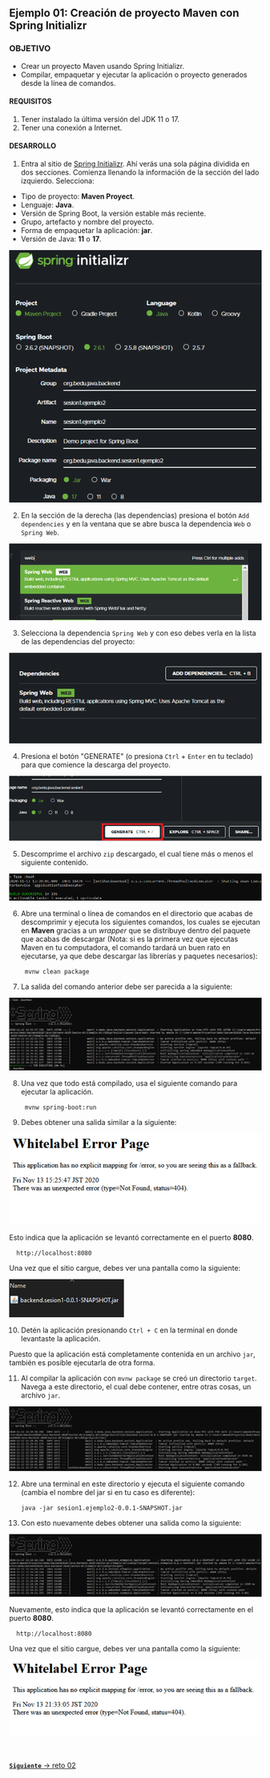 ## Ejemplo 01: Creación de proyecto Maven con Spring Initializr

### OBJETIVO
- Crear un proyecto Maven usando Spring Initializr.
- Compilar, empaquetar y ejecutar la aplicación o proyecto generados desde la línea de comandos.

#### REQUISITOS
1. Tener instalado la última versión del JDK 11 o 17.
2. Tener una conexión a Internet.

#### DESARROLLO

1. Entra al sitio de [Spring Initializr](https://start.spring.io/). Ahí verás una sola página dividida en dos secciones. Comienza llenando la información de la sección del lado izquierdo. Selecciona:
  - Tipo de proyecto: **Maven Proyect**.
  - Lenguaje: **Java**.
  - Versión de Spring Boot, la versión estable más reciente.
  - Grupo, artefacto y nombre del proyecto.
  - Forma de empaquetar la aplicación: **jar**.
  - Versión de Java: **11** o **17**.

![imagen](img/img_01.png)

2. En la sección de la derecha (las dependencias) presiona el botón `Add dependencies` y en la ventana que se abre busca la dependencia `Web` o `Spring Web`.

![imagen](img/img_05.png)

3. Selecciona la dependencia `Spring Web` y con eso debes verla en la lista de las dependencias del proyecto:

![imagen](img/img_06.png) 

4. Presiona el botón "GENERATE" (o presiona `Ctrl` + `Enter` en tu teclado) para que comience la descarga del proyecto.

![imagen](img/img_03.png)

5. Descomprime el archivo `zip` descargado, el cual tiene más o menos el siguiente contenido.

![imagen](img/img_07.png)

6. Abre una terminal o línea de comandos en el directorio que acabas de descomprimir y ejecuta los siguientes comandos, los cuales se ejecutan en **Maven** gracias a un *wrapper* que se distribuye dentro del paquete que acabas de descargar (Nota: si es la primera vez que ejecutas Maven en tu computadora, el comando tardará un buen rato en ejecutarse, ya que debe descargar las librerías y paquetes necesarios):

        mvnw clean package
      
7. La salida del comando anterior debe ser parecida a la siguiente:

![imagen](img/img_08.png)

8. Una vez que todo está compilado, usa el siguiente comando para ejecutar la aplicación. 

        mvnw spring-boot:run
        
9. Debes obtener una salida similar a la siguiente:

![imagen](img/img_09.png)

Esto indica que la aplicación se levantó correctamente en el puerto **8080**. 

      http://localhost:8080
      
Una vez que el sitio cargue, debes ver una pantalla como la siguiente:

![imagen](img/img_10.png)

10. Detén la aplicación presionando `Ctrl + C` en la terminal en donde levantaste la aplicación.

Puesto que la aplicación está completamente contenida en un archivo `jar`, también es posible ejecutarla de otra forma.

11. Al compilar la aplicación con `mvnw package` se creó un directorio `target`. Navega a este directorio, el cual debe contener, entre otras cosas, un archivo `jar`.

![imagen](img/img_11.png)

12. Abre una terminal en este directorio y ejecuta el siguiente comando (cambia el nombre del jar si en tu caso es diferente):

        java -jar sesion1.ejemplo2-0.0.1-SNAPSHOT.jar
        
13. Con esto nuevamente debes obtener una salida como la siguiente:

![imagen](img/img_12.png)

Nuevamente, esto indica que la aplicación se levantó correctamente en el puerto **8080**.

      http://localhost:8080
      
Una vez que el sitio cargue, debes ver una pantalla como la siguiente:

![imagen](img/img_13.png)


<br>

[**`Siguiente`** -> reto 02](../Reto-02/)